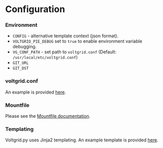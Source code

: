 # Configuration

### Environment

- `CONFIG` - alternative template context (json format).
- `VOLTGRID_PIE_DEBUG` set to `true` to enable environment variable debugging.
- `VG_CONF_PATH` - set path to `voltgrid.conf` (Default: `/usr/local/etc/voltgrid.conf`)
- `GIT_URL`
- `GIT_DST`

### voltgrid.conf

An example is provided [here](examples/voltgrid.conf.example).

### Mountfile

Please see the [Mountfile documentation](mountfile.md).

### Templating

Voltgrid.py uses Jinja2 templating. An example template is provided [here](examples/template.example).
